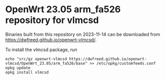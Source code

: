 OpenWrt 23.05 arm_fa526 repository for vlmcsd
========

Binaries built from this repository on 2023-11-14 can be downloaded from <https://dwfreed.github.io/openwrt-vlmcsd/>.

To install the vlmcsd package, run

```
echo "src/gz openwrt-vlmcsd https://dwfreed.github.io/openwrt-vlmcsd/OpenWrt_23.05/arm_fa526/base" >> /etc/opkg/customfeeds.conf
opkg update
opkg install vlmcsd
```
